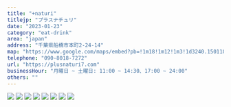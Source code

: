 ```yaml
---
title: "+naturi"
titlejp: "プラスナチュリ"
date: "2023-01-23"
category: "eat-drink"
area: "japan"
address: "千葉県船橋市本町2-24-14"
map: "https://www.google.com/maps/embed?pb=!1m18!1m12!1m3!1d3240.150118964213!2d139.98048101505591!3d35.69792328019038!2m3!1f0!2f0!3f0!3m2!1i1024!2i768!4f13.1!3m3!1m2!1s0x601880eaeb33ffff%3A0xc2ec97a49cace09c!2z4oG6bmF0dXJp!5e0!3m2!1sja!2sau!4v1674458972655!5m2!1sja!2sau"
telephone: "090-8018-7272"
url: "https://plusnaturi7.com"
businessHour: "月曜日 ~ 土曜日: 11:00 ~ 14:30、17:00 ~ 24:00"
others: ""
---
```


![](../images/posts/12/1.webp)
![](../images/posts/12/2.webp)
![](../images/posts/12/3.webp)
![](../images/posts/12/4.webp)
![](../images/posts/12/5.webp)
![](../images/posts/12/6.webp)
![](../images/posts/12/7.webp)
![](../images/posts/12/8.webp)
